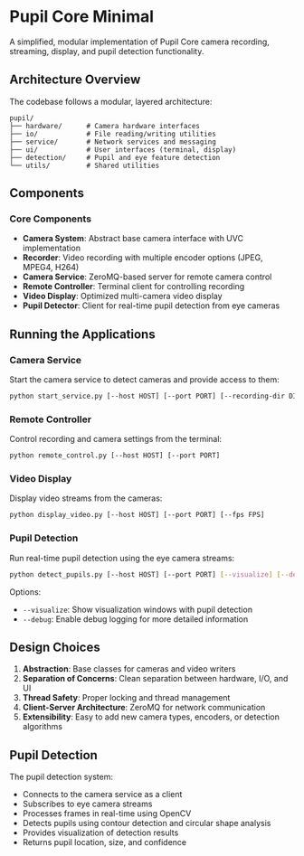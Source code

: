 # Pupil Core Minimal

A simplified, modular implementation of Pupil Core camera recording, streaming, display, and pupil detection functionality.

## Architecture Overview

The codebase follows a modular, layered architecture:

```
pupil/
├── hardware/      # Camera hardware interfaces
├── io/            # File reading/writing utilities
├── service/       # Network services and messaging
├── ui/            # User interfaces (terminal, display)
├── detection/     # Pupil and eye feature detection
└── utils/         # Shared utilities
```

## Components

### Core Components

- **Camera System**: Abstract base camera interface with UVC implementation
- **Recorder**: Video recording with multiple encoder options (JPEG, MPEG4, H264)
- **Camera Service**: ZeroMQ-based server for remote camera control
- **Remote Controller**: Terminal client for controlling recording
- **Video Display**: Optimized multi-camera video display
- **Pupil Detector**: Client for real-time pupil detection from eye cameras

## Running the Applications

### Camera Service

Start the camera service to detect cameras and provide access to them:

```bash
python start_service.py [--host HOST] [--port PORT] [--recording-dir DIR]
```

### Remote Controller

Control recording and camera settings from the terminal:

```bash
python remote_control.py [--host HOST] [--port PORT]
```

### Video Display

Display video streams from the cameras:

```bash
python display_video.py [--host HOST] [--port PORT] [--fps FPS]
```

### Pupil Detection

Run real-time pupil detection using the eye camera streams:

```bash
python detect_pupils.py [--host HOST] [--port PORT] [--visualize] [--debug]
```

Options:
- `--visualize`: Show visualization windows with pupil detection
- `--debug`: Enable debug logging for more detailed information

## Design Choices

1. **Abstraction**: Base classes for cameras and video writers
2. **Separation of Concerns**: Clean separation between hardware, I/O, and UI
3. **Thread Safety**: Proper locking and thread management
4. **Client-Server Architecture**: ZeroMQ for network communication
5. **Extensibility**: Easy to add new camera types, encoders, or detection algorithms

## Pupil Detection

The pupil detection system:
- Connects to the camera service as a client
- Subscribes to eye camera streams
- Processes frames in real-time using OpenCV
- Detects pupils using contour detection and circular shape analysis
- Provides visualization of detection results
- Returns pupil location, size, and confidence
